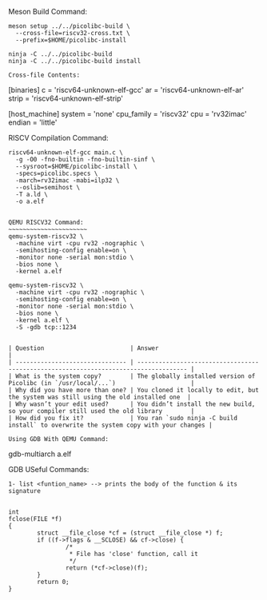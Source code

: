 Meson Build Command:
~~~~~~~~~~~~~~~~~~~~
meson setup ../../picolibc-build \
  --cross-file=riscv32-cross.txt \
  --prefix=$HOME/picolibc-install

ninja -C ../../picolibc-build
ninja -C ../../picolibc-build install

Cross-file Contents:
~~~~~~~~~~~~~~~~~~~~
[binaries]
c = 'riscv64-unknown-elf-gcc'
ar = 'riscv64-unknown-elf-ar'
strip = 'riscv64-unknown-elf-strip'

[host_machine]
system = 'none'
cpu_family = 'riscv32'
cpu = 'rv32imac'
endian = 'little'


RISCV Compilation Command:
~~~~~~~~~~~~~~~~~~~~~~~~~~~
riscv64-unknown-elf-gcc main.c \
  -g -O0 -fno-builtin -fno-builtin-sinf \
  --sysroot=$HOME/picolibc-install \
  -specs=picolibc.specs \
  -march=rv32imac -mabi=ilp32 \
  --oslib=semihost \
  -T a.ld \
  -o a.elf


QEMU RISCV32 Command:
~~~~~~~~~~~~~~~~~~~~~~
qemu-system-riscv32 \
  -machine virt -cpu rv32 -nographic \
  -semihosting-config enable=on \
  -monitor none -serial mon:stdio \
  -bios none \
  -kernel a.elf

qemu-system-riscv32 \
  -machine virt -cpu rv32 -nographic \
  -semihosting-config enable=on \
  -monitor none -serial mon:stdio \
  -bios none \
  -kernel a.elf \
  -S -gdb tcp::1234


| Question                        | Answer                                                                               |
| ------------------------------- | ------------------------------------------------------------------------------------ |
| What is the system copy?        | The globally installed version of Picolibc (in `/usr/local/...`)                     |
| Why did you have more than one? | You cloned it locally to edit, but the system was still using the old installed one  |
| Why wasn’t your edit used?      | You didn’t install the new build, so your compiler still used the old library        |
| How did you fix it?             | You ran `sudo ninja -C build install` to overwrite the system copy with your changes |

Using GDB With QEMU Command:
~~~~~~~~~~~~~~~~~~~~~~~~~~~~~
gdb-multiarch a.elf


GDB USeful Commands:
~~~~~~~~~~~~~~~~~~~~
1- list <funtion_name> --> prints the body of the function & its signature


int
fclose(FILE *f)
{
        struct __file_close *cf = (struct __file_close *) f;
        if ((f->flags & __SCLOSE) && cf->close) {
                /*
                 * File has 'close' function, call it
                 */
                return (*cf->close)(f);
        }
        return 0;
}
   
